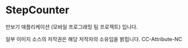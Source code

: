 # StepCounter
만보기 애플리케이션 (모바일 프로그래밍 팀 프로젝트) 입니다.

일부 이미지 소스의 저작권은 해당 저작자의 소유임을 밝힙니다.
CC-Attribute-NC
